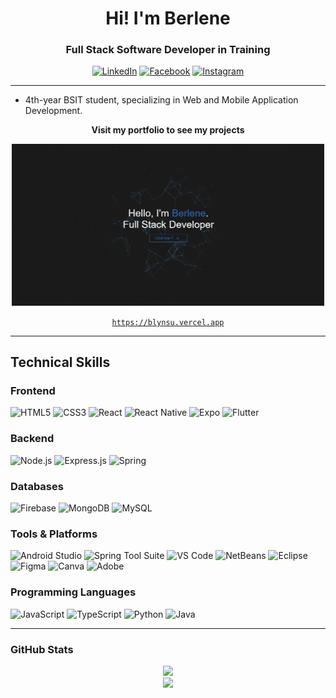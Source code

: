 <h1 align="center">Hi! I'm Berlene</h1>
<h3 align="center">Full Stack Software Developer in Training</h3>

<p align="center">
  <a href="https://www.linkedin.com/in/berlene-bernabe-7a758b373/" target="_blank"><img alt="LinkedIn" src="https://img.shields.io/badge/LinkedIn-0077B5?style=flat-square&logo=linkedin&logoColor=white" /></a>
  <a href="https://www.facebook.com/blynsu/" target="_blank"><img alt="Facebook" src="https://img.shields.io/badge/Facebook-1877F2?style=flat-square&logo=facebook&logoColor=white" /></a>
  <a href="https://www.instagram.com/bellrinsu/" target="_blank"><img alt="Instagram" src="https://img.shields.io/badge/Instagram-E4405F?style=flat-square&logo=instagram&logoColor=white" /></a>
</p>

---

- 4th-year BSIT student, specializing in Web and Mobile Application Development.
<!-- - A Full Stack Developer who specializes in backend logic, APIs, and data handling -->

<p align="center"><strong>Visit my portfolio to see my projects</strong></p> 

<p align="center">
  <a href="https://blynsu.vercel.app/" target="_blank">
    <img src="assets/homepage-portfolio.png" alt="Visit My Portfolio" width="500" />
  </a>
</p>

<p align="center">
  <a href="https://blynsu.vercel.app/" target="_blank">
    <code>https://blynsu.vercel.app</code>
  </a>
</p>

---

## Technical Skills

### Frontend
![HTML5](https://img.shields.io/badge/HTML5-E34F26?style=for-the-badge&logo=html5&logoColor=white)
![CSS3](https://img.shields.io/badge/CSS3-1572B6?style=for-the-badge&logo=css3&logoColor=white)
![React](https://img.shields.io/badge/React-20232A?style=for-the-badge&logo=react&logoColor=61DAFB)
![React Native](https://img.shields.io/badge/React_Native-20232A?style=for-the-badge&logo=react&logoColor=61DAFB)
![Expo](https://img.shields.io/badge/Expo-000020?style=for-the-badge&logo=expo&logoColor=white)
![Flutter](https://img.shields.io/badge/Flutter-02569B?style=for-the-badge&logo=flutter&logoColor=white)

### Backend
![Node.js](https://img.shields.io/badge/Node.js-339933?style=for-the-badge&logo=nodedotjs&logoColor=white)
![Express.js](https://img.shields.io/badge/Express.js-000000?style=for-the-badge&logo=express&logoColor=white)
![Spring](https://img.shields.io/badge/Spring-6DB33F?style=for-the-badge&logo=spring&logoColor=white)

### Databases
![Firebase](https://img.shields.io/badge/Firebase-FFCA28?style=for-the-badge&logo=firebase&logoColor=black)
![MongoDB](https://img.shields.io/badge/MongoDB-4EA94B?style=for-the-badge&logo=mongodb&logoColor=white)
![MySQL](https://img.shields.io/badge/MySQL-00758F?style=for-the-badge&logo=mysql&logoColor=white)

### Tools & Platforms
![Android Studio](https://img.shields.io/badge/Android_Studio-3DDC84?style=for-the-badge&logo=android-studio&logoColor=white)
![Spring Tool Suite](https://img.shields.io/badge/STS-6DB33F?style=for-the-badge&logo=spring&logoColor=white)
![VS Code](https://img.shields.io/badge/VSCode-007ACC?style=for-the-badge&logo=visual-studio-code&logoColor=white)
![NetBeans](https://img.shields.io/badge/NetBeans-1B6AC6?style=for-the-badge&logo=apache-netbeans-ide&logoColor=white)
![Eclipse](https://img.shields.io/badge/Eclipse-2C2255?style=for-the-badge&logo=eclipse-ide&logoColor=white)
![Figma](https://img.shields.io/badge/Figma-F24E1E?style=for-the-badge&logo=figma&logoColor=white)
![Canva](https://img.shields.io/badge/Canva-00C4CC?style=for-the-badge&logo=canva&logoColor=white)
![Adobe](https://img.shields.io/badge/Adobe-FF0000?style=for-the-badge&logo=adobe&logoColor=white)

### Programming Languages
![JavaScript](https://img.shields.io/badge/JavaScript-F7DF1E?style=for-the-badge&logo=javascript&logoColor=black)
![TypeScript](https://img.shields.io/badge/TypeScript-3178C6?style=for-the-badge&logo=typescript&logoColor=white)
![Python](https://img.shields.io/badge/Python-3776AB?style=for-the-badge&logo=python&logoColor=white)
![Java](https://img.shields.io/badge/Java-007396?style=for-the-badge&logo=java&logoColor=white)

---

### GitHub Stats

<div align="center">
<!-- <img src="https://readme-stats-rho-murex.vercel.app/api?username=Blyn04&show_icons=true&theme=graywhite&rank_icon=github&hide=stars,contribs&hide_border=true&include_all_commits=true&custom_radius=15&card_width=495" />     <br />
  <img src="https://github-readme-streak-stats.herokuapp.com/?user=Blyn04&theme=graywhite&hide_border=true&border_radius=15" /> </br>
  <img src="https://github-readme-stats.vercel.app/api?username=Blyn04&show_icons=true&theme=radical" /> </br>
  <img src="https://readme-stats-rho-murex.vercel.app/api/top-langs?username=Blyn04&theme=graywhite&hide_border=true&border_radius=15&card_width=500" />  -->

  <img src="https://nirzak-streak-stats.vercel.app/?user=Blyn04&theme=dark&hide_border=true&t=1" /> </br>
  <img src="https://github-readme-stats.vercel.app/api/top-langs/?username=Blyn04&layout=compact&theme=radical" />
</div>

<!-- ---

### Contribution Activity

<p align="center">
  <img src="https://github-readme-activity-graph.vercel.app/graph?username=Blyn04&theme=react-dark&area=true&hide_border=true" />
</p> -->

